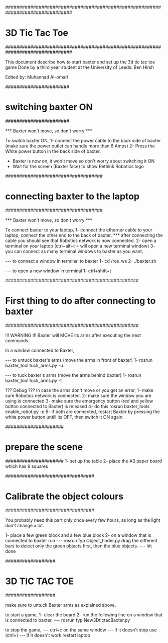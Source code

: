 ################################################################################
#                               3D Tic Tac Toe                                 # 
################################################################################

This document describe how to start baxter and set up the 3d tic tac toe game
Done by a third year student at the University of Leeds:
Ben Hirsh

Edited by:
Muhannad Al-omari

#######################
# switching baxter ON #
#######################

 *** Baxter won't move, so don't worry ***

To switch baxter ON, 
1- connect the power cable to the back side of baxter (make sure the power
   outlet can handle more than 6 Amps)
2- Press the White power button in the back side of baxter.
* Baxter is now on, it won't move so don't worry about switching it ON
* Wait for the screen (Baxter face) to show Rethink Robotics logo


###################################
# connecting baxter to the laptop #
###################################

 *** Baxter won't move, so don't worry ***
 
To connect baxter to your laptop,
1- connect the etherner cable to your laptop, connect the other end to the 
   back of baxter.
*** after connecting the cable you should see that Robotics network is now
    connected.
2- open a terminal on your laptop (ctrl+alt+t = will open a new terminal window)
3- you can connect as many terminal windows to baxter as you want, 

--- to connect a window in terminal to baxter
    1- cd /ros_ws
    2- ./baxter.sh
    
--- to open a new window in terminal 
    1- ctrl+shift+t


################################################
# First thing to do after connecting to baxter #
################################################

 !!! WARNING !!! Baxter will MOVE its arms after executing the next commands.
 
In a window connected to Baxter,
 
--- to untuck baxter's arms (move the arms in front of baxter) 
    1- rosrun baxter_tool tuck_arms.py -u

--- to tuck baxter's arms (move the arms behind baxter) 
    1- rosrun baxter_tool tuck_arms.py -t
    
 ??? Debug ???
 In case the arms don't move or you get an error, 
 1- make sure Robotics network is connected.
 2- make sure the window you are using is connected
 3- make sure the emergency button (red and yellow button connected to Baxter)
    is released
 4- do this 
    rosrun baxter_tools enable_robot.py -e
 5- if both are connected, restart Baxter by pressing the white power button
    untill its OFF, then switch it ON again. 



#####################
# prepare the scene #
#####################
1- set up the table
2- place the A3 paper board which has 9 squares



################################
# Calibrate the object colours #
################################

You probably need this part only once every few hours, as long as the light
don't change a lot. 

1- place a few green block and a few blue block 
2- on a window that is connected to baxter run
---    rosrun fyp Object_finder.py 
       drag the different bars to detect only the green objects first, then 
       the blue objects.
---    hit done



##################
# 3D TIC TAC TOE #
##################

make sure to untuck Baxter arms as explained above.

to start a game,
1- clear the board
2- run the following line on a window that is connected to baxter,
---     rosrun fyp New3DtictacBaxter.py

to stop the game,
---     ctrl+c on the same window
---     if it doesn't stop use (ctrl+\)
---     if it doesn't work restart laptop
